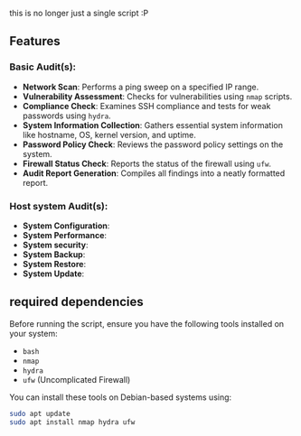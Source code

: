 this is no longer just a single script :P

## Features

### Basic Audit(s):
- **Network Scan**: Performs a ping sweep on a specified IP range.
- **Vulnerability Assessment**: Checks for vulnerabilities using `nmap` scripts.
- **Compliance Check**: Examines SSH compliance and tests for weak passwords using `hydra`.
- **System Information Collection**: Gathers essential system information like hostname, OS, kernel version, and uptime.
- **Password Policy Check**: Reviews the password policy settings on the system.
- **Firewall Status Check**: Reports the status of the firewall using `ufw`.
- **Audit Report Generation**: Compiles all findings into a neatly formatted report.

### Host system Audit(s):
- **System Configuration**:
- **System Performance**:
- **System security**:
- **System Backup**:
- **System Restore**:
- **System Update**:


## required dependencies 

Before running the script, ensure you have the following tools installed on your system:

- `bash`
- `nmap`
- `hydra`
- `ufw` (Uncomplicated Firewall)

You can install these tools on Debian-based systems using:

```bash
sudo apt update
sudo apt install nmap hydra ufw
